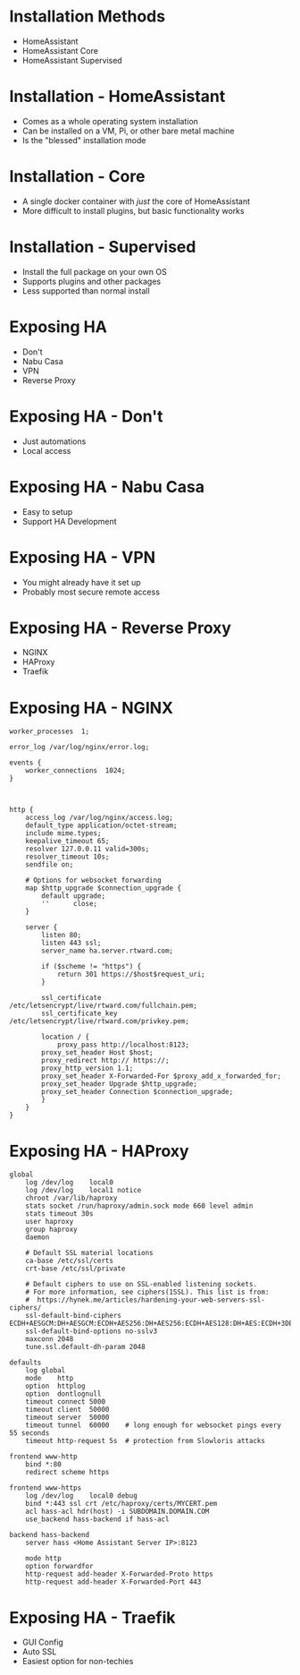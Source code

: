 # Installation Methods

 - HomeAssistant
 - HomeAssistant Core
 - HomeAssistant Supervised

# Installation - HomeAssistant

 - Comes as a whole operating system installation
 - Can be installed on a VM, Pi, or other bare metal machine
 - Is the "blessed" installation mode

# Installation - Core

 - A single docker container with _just_ the core of HomeAssistant
 - More difficult to install plugins, but basic functionality works

# Installation - Supervised

 - Install the full package on your own OS
 - Supports plugins and other packages
 - Less supported than normal install

# Exposing HA

 - Don't
 - Nabu Casa
 - VPN
 - Reverse Proxy

# Exposing HA - Don't

 - Just automations
 - Local access

# Exposing HA - Nabu Casa

 - Easy to setup
 - Support HA Development

# Exposing HA - VPN

 - You might already have it set up
 - Probably most secure remote access

# Exposing HA - Reverse Proxy

 - NGINX
 - HAProxy
 - Traefik

# Exposing HA - NGINX

```
worker_processes  1;

error_log /var/log/nginx/error.log;

events {
    worker_connections  1024;
}



http {
    access_log /var/log/nginx/access.log;
    default_type application/octet-stream;
    include mime.types;
    keepalive_timeout 65;
    resolver 127.0.0.11 valid=300s;
    resolver_timeout 10s;
    sendfile on;

    # Options for websocket forwarding
    map $http_upgrade $connection_upgrade {
        default upgrade;
        ''      close;
    }

    server {
        listen 80;
        listen 443 ssl;
        server_name ha.server.rtward.com;

        if ($scheme != "https") {
            return 301 https://$host$request_uri;
        }

        ssl_certificate /etc/letsencrypt/live/rtward.com/fullchain.pem;
        ssl_certificate_key /etc/letsencrypt/live/rtward.com/privkey.pem;

        location / {
            proxy_pass http://localhost:8123;
	    proxy_set_header Host $host;
	    proxy_redirect http:// https://;
	    proxy_http_version 1.1;
	    proxy_set_header X-Forwarded-For $proxy_add_x_forwarded_for;
	    proxy_set_header Upgrade $http_upgrade;
	    proxy_set_header Connection $connection_upgrade;
        }
    }
}

```

# Exposing HA - HAProxy

```
global
	log /dev/log	local0
	log /dev/log	local1 notice
	chroot /var/lib/haproxy
	stats socket /run/haproxy/admin.sock mode 660 level admin
	stats timeout 30s
	user haproxy
	group haproxy
	daemon

	# Default SSL material locations
	ca-base /etc/ssl/certs
	crt-base /etc/ssl/private

	# Default ciphers to use on SSL-enabled listening sockets.
	# For more information, see ciphers(1SSL). This list is from:
	#  https://hynek.me/articles/hardening-your-web-servers-ssl-ciphers/
	ssl-default-bind-ciphers ECDH+AESGCM:DH+AESGCM:ECDH+AES256:DH+AES256:ECDH+AES128:DH+AES:ECDH+3DES:DH+3DES:RSA+AESGCM:RSA+AES:RSA+3DES:!aNULL:!MD5:!DSS
	ssl-default-bind-options no-sslv3
	maxconn 2048
	tune.ssl.default-dh-param 2048

defaults
	log	global
	mode	http
	option	httplog
	option	dontlognull
	timeout connect 5000
	timeout client  50000
	timeout server  50000
	timeout tunnel  60000    # long enough for websocket pings every 55 seconds
	timeout http-request 5s  # protection from Slowloris attacks

frontend www-http
	bind *:80
	redirect scheme https

frontend www-https
	log /dev/log	local0 debug
	bind *:443 ssl crt /etc/haproxy/certs/MYCERT.pem
	acl hass-acl hdr(host) -i SUBDOMAIN.DOMAIN.COM
	use_backend hass-backend if hass-acl

backend hass-backend
	server hass <Home Assistant Server IP>:8123

	mode http
	option forwardfor
	http-request add-header X-Forwarded-Proto https
	http-request add-header X-Forwarded-Port 443
```

# Exposing HA - Traefik

 - GUI Config
 - Auto SSL
 - Easiest option for non-techies
